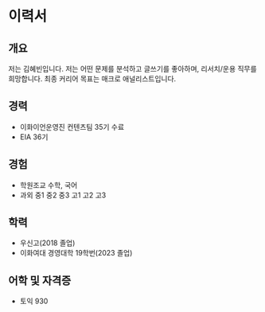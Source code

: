 # 이력서

## 개요
저는 김혜빈입니다. 저는 어떤 문제를 분석하고 글쓰기를 좋아하며, 리서치/운용 직무를 희망합니다.
최종 커리어 목표는 매크로 애널리스트입니다. 


## 경력
- 이화이언운영진 컨텐츠팀 35기 수료
- EIA 36기

## 경험
- 학원조교 수학, 국어
- 과외 중1 중2 중3 고1 고2 고3 

## 학력
- 우신고(2018 졸업)
- 이화여대 경영대학 19학번(2023 졸업)


## 어학 및 자격증
- 토익 930 



